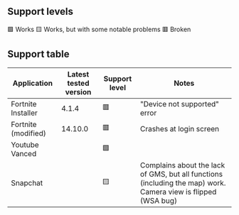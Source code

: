 ## Support levels

🟩 Works
🟨 Works, but with some notable problems
🟥 Broken

## Support table

| Application    | Latest tested version | Support level | Notes                                                                                                         |
|----------------|-----------------------|---------------|---------------------------------------------------------------------------------------------------------------|
| Fortnite Installer | 4.1.4 | 🟥 | "Device not supported" error |
| Fortnite (modified) | 14.10.0 | 🟥 | Crashes at login screen |
| Youtube Vanced |                       | 🟩             |                                                                                                               |
| Snapchat       |                       | 🟨             | Complains about the lack of GMS, but all functions (including the map) work. Camera view is flipped (WSA bug) |